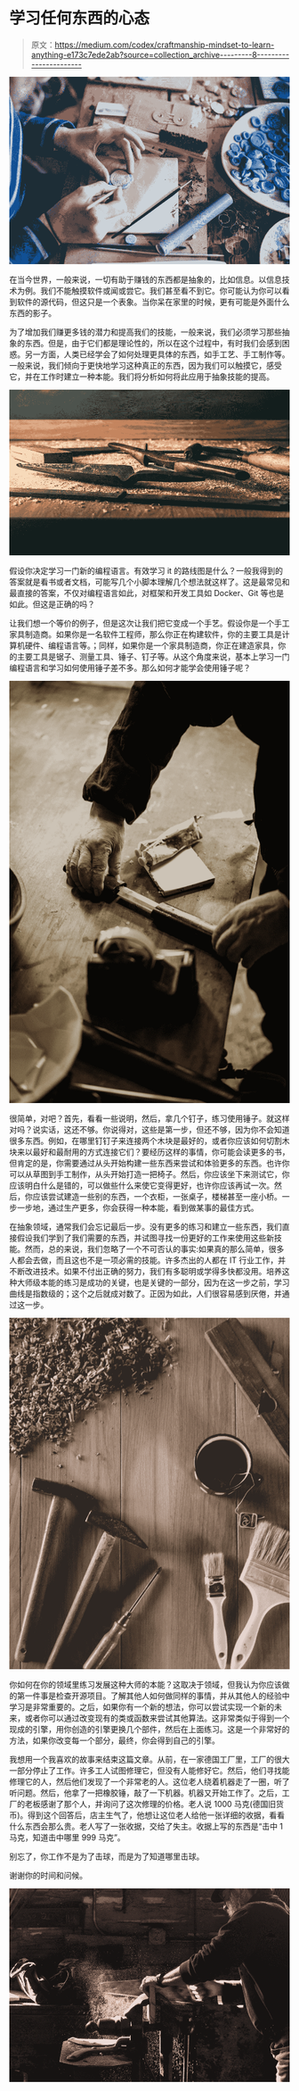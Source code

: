 # 学习任何东西的心态

> 原文：<https://medium.com/codex/craftmanship-mindset-to-learn-anything-e173c7ede2ab?source=collection_archive---------8----------------------->

![](img/e410ff7f8620a8dada95b704f67b08c4.png)

在当今世界，一般来说，一切有助于赚钱的东西都是抽象的，比如信息。以信息技术为例。我们不能触摸软件或闻或尝它。我们甚至看不到它。你可能认为你可以看到软件的源代码，但这只是一个表象。当你呆在家里的时候，更有可能是外面什么东西的影子。

为了增加我们赚更多钱的潜力和提高我们的技能，一般来说，我们必须学习那些抽象的东西。但是，由于它们都是理论性的，所以在这个过程中，有时我们会感到困惑。另一方面，人类已经学会了如何处理更具体的东西，如手工艺、手工制作等。一般来说，我们倾向于更快地学习这种真正的东西，因为我们可以触摸它，感受它，并在工作时建立一种本能。我们将分析如何将此应用于抽象技能的提高。

![](img/9513098f089e7ceb37ca34466e26f7dc.png)

假设你决定学习一门新的编程语言。有效学习 it 的路线图是什么？一般我得到的答案就是看书或者文档，可能写几个小脚本理解几个想法就这样了。这是最常见和最直接的答案，不仅对编程语言如此，对框架和开发工具如 Docker、Git 等也是如此。但这是正确的吗？

让我们想一个等价的例子，但是这次让我们把它变成一个手艺。假设你是一个手工家具制造商。如果你是一名软件工程师，那么你正在构建软件，你的主要工具是计算机硬件、编程语言等。；同样，如果你是一个家具制造商，你正在建造家具，你的主要工具是锯子、测量工具、锤子、钉子等。从这个角度来说，基本上学习一门编程语言和学习如何使用锤子差不多。那么如何才能学会使用锤子呢？

![](img/d1cf48e9a53ed727a22869dd1f2c12fe.png)

很简单，对吧？首先，看看一些说明，然后，拿几个钉子，练习使用锤子。就这样对吗？说实话，这还不够。你说得对，这些是第一步，但还不够，因为你不会知道很多东西。例如，在哪里钉钉子来连接两个木块是最好的，或者你应该如何切割木块来以最好和最耐用的方式连接它们？要经历这样的事情，你可能会读更多的书，但肯定的是，你需要通过从头开始构建一些东西来尝试和体验更多的东西。也许你可以从草图到手工制作，从头开始打造一把椅子。然后，你应该坐下来测试它，你应该明白什么是错的，可以做些什么来使它变得更好，也许你应该再试一次。然后，你应该尝试建造一些别的东西，一个衣柜，一张桌子，楼梯甚至一座小桥。一步一步地，通过生产更多，你会获得一种本能，看到做某事的最佳方式。

在抽象领域，通常我们会忘记最后一步。没有更多的练习和建立一些东西，我们直接假设我们学到了我们需要的东西，并试图寻找一份更好的工作来使用这些新技能。然而，总的来说，我们忽略了一个不可否认的事实:如果真的那么简单，很多人都会去做，而且这也不是一项必需的技能。许多杰出的人都在 IT 行业工作，并不断改进技术。如果不付出正确的努力，我们有多聪明或学得多快都没用。培养这种大师级本能的练习是成功的关键，也是关键的一部分，因为在这一步之前，学习曲线是指数级的；这个之后就成对数了。正因为如此，人们很容易感到厌倦，并通过这一步。

![](img/f0f8c8b6113744b813d58b298567a9c3.png)

你如何在你的领域里练习发展这种大师的本能？这取决于领域，但我认为你应该做的第一件事是检查开源项目。了解其他人如何做同样的事情，并从其他人的经验中学习是非常重要的。之后，如果你有一个新的想法，你可以尝试实现一个新的未来，或者你可以通过改变现有的类或函数来尝试其他算法。这非常类似于得到一个现成的引擎，用你创造的引擎更换几个部件，然后在上面练习。这是一个非常好的方法，如果你改变每一个部分，最终，你会得到自己的引擎。

我想用一个我喜欢的故事来结束这篇文章。从前，在一家德国工厂里，工厂的很大一部分停止了工作。许多工人试图修理它，但没有人能修好它。然后，他们寻找能修理它的人，然后他们发现了一个非常老的人。这位老人绕着机器走了一圈，听了听问题。然后，他拿了一把橡胶锤，敲了一下机器。机器又开始工作了。之后，工厂的老板感谢了那个人，并询问了这次修理的价格。老人说 1000 马克(德国旧货币)。得到这个回答后，店主生气了，他想让这位老人给他一张详细的收据，看看什么东西会那么贵。老人写了一张收据，交给了失主。收据上写的东西是“击中 1 马克，知道击中哪里 999 马克”。

别忘了，你工作不是为了击球，而是为了知道哪里击球。

谢谢你的时间和问候。

![](img/d0fff6a45b6b70cdb7770afba595c6b8.png)